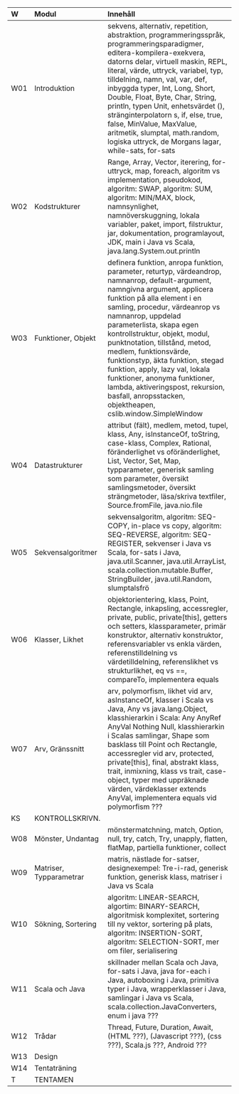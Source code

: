 | W   | Modul                   | Innehåll |
|:----|:------------------------|:--|
| W01 | Introduktion            | sekvens, alternativ, repetition, abstraktion, programmeringsspråk, programmeringsparadigmer, editera-kompilera-exekvera, datorns delar, virtuell maskin, REPL, literal, värde, uttryck, variabel, typ, tilldelning, namn, val, var, def, inbyggda typer, Int, Long, Short, Double, Float, Byte, Char, String, println, typen Unit, enhetsvärdet (), stränginterpolatorn s, if, else, true, false, MinValue, MaxValue, aritmetik, slumptal, math.random, logiska uttryck, de Morgans lagar, while-sats, for-sats |
| W02 | Kodstrukturer           | Range, Array, Vector, iterering, for-uttryck, map, foreach, algoritm vs implementation, pseudokod, algoritm: SWAP, algoritm: SUM, algoritm: MIN/MAX, block, namnsynlighet, namnöverskuggning, lokala variabler, paket, import, filstruktur, jar, dokumentation, programlayout, JDK, main i Java vs Scala, java.lang.System.out.println |
| W03 | Funktioner, Objekt      | definera funktion, anropa funktion, parameter, returtyp, värdeandrop, namnanrop, default-argument, namngivna argument, applicera funktion på alla element i en samling, procedur, värdeanrop vs namnanrop, uppdelad parameterlista, skapa egen kontrollstruktur, objekt, modul, punktnotation, tillstånd, metod, medlem, funktionsvärde, funktionstyp, äkta funktion, stegad funktion, apply, lazy val, lokala funktioner, anonyma funktioner, lambda, aktiveringspost, rekursion, basfall, anropsstacken, objektheapen, cslib.window.SimpleWindow |
| W04 | Datastrukturer          | attribut (fält), medlem, metod, tupel, klass, Any, isInstanceOf, toString, case-klass, Complex, Rational, föränderlighet vs oföränderlighet, List, Vector, Set, Map, typparameter, generisk samling som parameter, översikt samlingsmetoder, översikt strängmetoder, läsa/skriva textfiler, Source.fromFile, java.nio.file |
| W05 | Sekvensalgoritmer       | sekvensalgoritm, algoritm: SEQ-COPY, in-place vs copy, algoritm: SEQ-REVERSE, algoritm: SEQ-REGISTER, sekvenser i Java vs Scala, for-sats i Java, java.util.Scanner, java.util.ArrayList, scala.collection.mutable.Buffer, StringBuilder, java.util.Random, slumptalsfrö |
| W06 | Klasser, Likhet         | objektorientering, klass, Point, Rectangle, inkapsling, accessregler, private, public, private[this], getters och setters, klassparameter, primär konstruktor, alternativ konstruktor, referensvariabler vs enkla värden, referenstilldelning vs värdetilldelning, referenslikhet vs strukturlikhet, eq vs ==, compareTo, implementera equals |
| W07 | Arv, Gränssnitt         | arv, polymorfism, likhet vid arv, asInstanceOf, klasser i Scala vs Java, Any vs java.lang.Object, klasshierarkin i Scala: Any AnyRef AnyVal Nothing Null, klasshierarkin i Scalas samlingar, Shape som basklass till Point och Rectangle, accessregler vid arv, protected, private[this], final, abstrakt klass, trait, inmixning, klass vs trait, case-object, typer med uppräknade värden, värdeklasser extends AnyVal, implementera equals vid polymorfism ??? |
| KS  | KONTROLLSKRIVN.         |  |
| W08 | Mönster, Undantag       | mönstermatchning, match, Option, null, try, catch, Try, unapply, flatten, flatMap, partiella funktioner, collect |
| W09 | Matriser, Typparametrar | matris, nästlade for-satser, designexempel: Tre-i-rad, generisk funktion, generisk klass, matriser i Java vs Scala |
| W10 | Sökning, Sortering      | algoritm: LINEAR-SEARCH, algortim: BINARY-SEARCH, algoritmisk komplexitet, sortering till ny vektor, sortering på plats, algoritm: INSERTION-SORT, algoritm: SELECTION-SORT, mer om filer, serialisering |
| W11 | Scala och Java          | skillnader mellan Scala och Java, for-sats i Java, java for-each i Java, autoboxing i Java, primitiva typer i Java, wrapperklasser i Java, samlingar i Java vs Scala, scala.collection.JavaConverters, enum i java ??? |
| W12 | Trådar                  | Thread, Future, Duration, Await, (HTML ???), (Javascript ???), (css ???), Scala.js ???, Android ??? |
| W13 | Design                  |  |
| W14 | Tentaträning            |  |
| T   | TENTAMEN                |  |